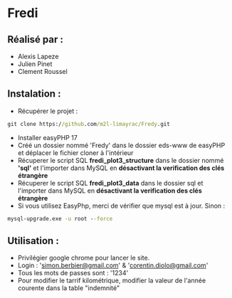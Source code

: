 # Fredi
## Réalisé par : 
* Alexis Lapeze
* Julien Pinet
* Clement Roussel

## Instalation : 
* Récupérer le projet : 
```cmd
git clone https://github.com/m2l-limayrac/Fredy.git
````
* Installer easyPHP 17
* Créé un dossier nommé 'Fredy' dans le dossier eds-www de easyPHP et déplacer le fichier cloner à l'intérieur
* Récuperer le script SQL **fredi_plot3_structure** dans le dossier nommé **'sql'** et l'importer dans MySQL en **désactivant la verification des clés étrangère**
* Récuperer le script SQL **fredi_plot3_data** dans le dossier sql et l'importer dans MySQL en **désactivant la verification des clés étrangère**
* Si vous utilisez EasyPhp, merci de vérifier que mysql est à jour. Sinon :
```cmd
mysql-upgrade.exe -u root --force
```
## Utilisation : 
* Privilégier google chrome pour lancer le site.
* Login : 'simon.berbier@gmail.com' & 'corentin.diolo@gmail.com'
* Tous les mots de passes sont : '1234'
* Pour modifier le tarrif kilométrique, modifier la valeur de l'année courente dans la table "indemnité"
